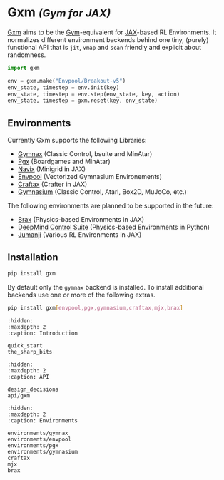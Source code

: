 # Gxm <small><em>(Gym for JAX)</em></small>

[Gxm](https://github.com/huterguier/gxm) aims to be the [Gym](https://www.gymlibrary.dev/)-equivalent for [JAX](https://github.com/jax-ml/jax)-based RL Environments.
It normalizes different environment backends behind one tiny, (purely) functional API that is `jit`, `vmap` and `scan` friendly and explicit about randomness.
```python
import gxm

env = gxm.make("Envpool/Breakout-v5")
env_state, timestep = env.init(key)
env_state, timestep = env.step(env_state, key, action)
env_state, timestep = gxm.reset(key, env_state)
```

## Environments
Currently Gxm supports the following Libraries:
- [Gymnax](https://github.com/RobertTLange/gymnax) (Classic Control, bsuite and MinAtar)
- [Pgx](https://github.com/sotetsuk/pgx) (Boardgames and MinAtar)
- [Navix](https://github.com/epignatelli/navix) (Minigrid in JAX)
- [Envpool](https://github.com/sail-sg/envpool) (Vectorized Gymnasium Environements)
- [Craftax](https://github.com/MichaelTMatthews/Craftax) (Crafter in JAX)
- [Gymnasium](https://github.com/Farama-Foundation/Gymnasium) (Classic Control, Atari, Box2D, MuJoCo, etc.)

The following environments are planned to be supported in the future:
- [Brax](https://github.com/google/brax) (Physics-based Environments in JAX)
- [DeepMind Control Suite](https://github.com/google-deepmind/dm_control) (Physics-based Environments in Python)
- [Jumanji](https://github.com/instadeepai/jumanji) (Various RL Environments in JAX)

## Installation

```bash
pip install gxm
```
By default only the `gymnax` backend is installed. To install additional backends use one or more of the following extras.
```bash
pip install gxm[envpool,pgx,gymnasium,craftax,mjx,brax]
```

```{toctree}
:hidden:
:maxdepth: 2
:caption: Introduction

quick_start
the_sharp_bits
```

```{toctree}
:hidden:
:maxdepth: 2
:caption: API

design_decisions
api/gxm
```

```{toctree}
:hidden:
:maxdepth: 2
:caption: Environments

environments/gymnax
environments/envpool
environments/pgx
environments/gymnasium
craftax
mjx
brax
```
